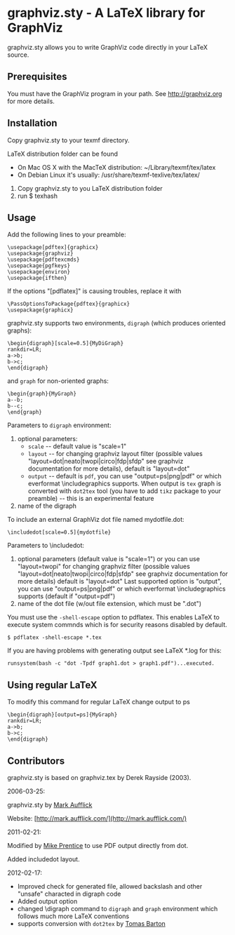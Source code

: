 graphviz.sty - A LaTeX library for GraphViz
===============================================

graphviz.sty allows you to write GraphViz code directly in your LaTeX source.

Prerequisites
-------------

You must have the GraphViz program in your path. See http://graphviz.org for more details.

Installation
------------

Copy graphviz.sty to your texmf directory.

LaTeX distribution folder can be found
  * On Mac OS X with the MacTeX distribution: ~/Library/texmf/tex/latex
  * On Debian Linux it's usually: /usr/share/texmf-texlive/tex/latex/

1. Copy graphviz.sty to you LaTeX distribution folder
2. run 
    $ texhash

Usage
-----
Add the following lines to your preamble:

    \usepackage[pdftex]{graphicx}
    \usepackage{graphviz}
    \usepackage{pdftexcmds}
    \usepackage{pgfkeys}
    \usepackage{environ}
    \usepackage{ifthen}

If the options "[pdflatex]" is causing troubles, replace it with 

    \PassOptionsToPackage{pdftex}{graphicx}
    \usepackage{graphicx}

graphviz.sty supports two environments, `digraph` (which produces oriented graphs):

    \begin{digraph}[scale=0.5]{MyDiGraph}
	rankdir=LR; 
	a->b; 
	b->c;
    \end{digraph}

and `graph` for non-oriented graphs:

    \begin{graph}{MyGraph}
	a--b; 
	b--c;
    \end{graph}

Parameters to `digraph` environment:

1. optional parameters: 
    * `scale` -- default value is "scale=1"
    * `layout` -- for changing graphviz layout filter  (possible values "layout=dot|neato|twopi|circo|fdp|sfdp" see graphviz documentation for more details), default is "layout=dot"
    * `output` -- default is `pdf`,  you can use "output=ps|png|pdf" or which everformat \includegraphics supports. When output is `tex` graph is converted with `dot2tex` tool (you have to add `tikz` package to your preamble) -- this is an experimental feature
2. name of the digraph

To include an external GraphViz dot file named mydotfile.dot:

    \includedot[scale=0.5]{mydotfile}

Parameters to \includedot:

1. optional parameters (default value is "scale=1") or you can use "layout=twopi"
for changing graphviz filter  (possible values "layout=dot|neato|twopi|circo|fdp|sfdp" see graphviz documentation for more details)
default is "layout=dot"
Last supported option is "output", you can use "output=ps|png|pdf" or which everformat \includegraphics supports (default if "output=pdf")
2. name of the dot file (w/out file extension, which must be ".dot")

You must use the `-shell-escape` option to pdflatex. This enables LaTeX to execute system commnds which is for security reasons disabled by default.

    $ pdflatex -shell-escape *.tex

If you are having problems with generating output see LaTeX *.log for this:

    runsystem(bash -c "dot -Tpdf graph1.dot > graph1.pdf")...executed.

Using regular LaTeX
-------------------

To modify this command for regular LaTeX change output to ps

    \begin{digraph}[output=ps]{MyGraph}
	rankdir=LR; 
	a->b; 
	b->c;
    \end{digraph}

   
Contributors
------------

graphviz.sty is based on graphviz.tex by Derek Rayside (2003).

2006-03-25:

graphviz.sty by [Mark Aufflick](mailto:mark@aufflick.com)

Website: [http://mark.aufflick.com/](http://mark.aufflick.com/)

2011-02-21:

Modified by [Mike Prentice](mailto:mjp44@buffalo.edu) to
use PDF output directly from dot.

Added includedot layout.

2012-02-17:

* Improved check for generated file, allowed backslash and other "unsafe" characted in digraph code
* Added output option
* changed \digraph command to `digraph` and `graph` environment which follows much more LaTeX conventions
* supports conversion with `dot2tex`
by [Tomas Barton](mailto:barton.tomas@gmail.com)

